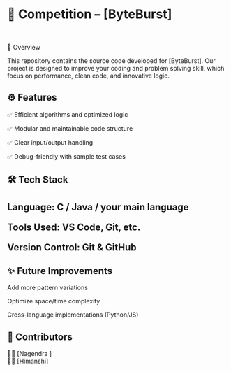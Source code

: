 <h1 >🌟 Competition – [ByteBurst]</h1><br>

📌 Overview

This repository contains the source code developed for [ByteBurst].
Our project is designed to improve your coding and problem solving skill, which  focus on performance, clean code, and innovative logic.

<h2>⚙️ Features</h2>

✅ Efficient algorithms and optimized logic

✅ Modular and maintainable code structure

✅ Clear input/output handling

✅ Debug-friendly with sample test cases

<h2>🛠️ Tech Stack<h2>

Language: C / Java / your main language

Tools Used: VS Code, Git, etc.

Version Control: Git & GitHub

<h2>✨ Future Improvements</h2>

Add more pattern variations

Optimize space/time complexity

Cross-language implementations (Python/JS)

<h2>🤝 Contributors</h2>

👨‍💻 [Nagendra ] </br>
👨‍💻 [Himanshi]
